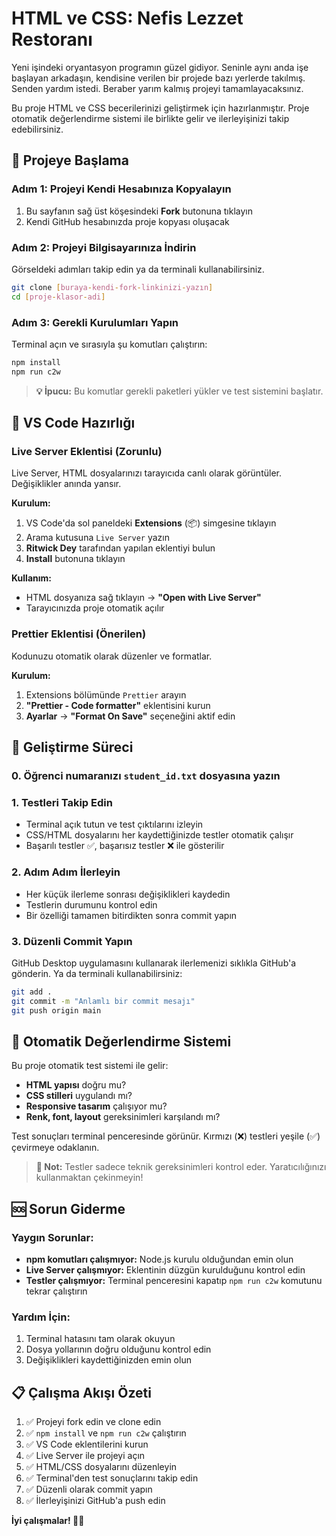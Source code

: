 # HTML ve CSS: Nefis Lezzet Restoranı

Yeni işindeki oryantasyon programın güzel gidiyor. Seninle aynı anda işe başlayan arkadaşın, kendisine verilen bir projede bazı yerlerde takılmış. Senden yardım istedi. Beraber yarım kalmış projeyi tamamlayacaksınız.

Bu proje HTML ve CSS becerilerinizi geliştirmek için hazırlanmıştır. Proje otomatik değerlendirme sistemi ile birlikte gelir ve ilerleyişinizi takip edebilirsiniz.

## 🚀 Projeye Başlama

### Adım 1: Projeyi Kendi Hesabınıza Kopyalayın
1. Bu sayfanın sağ üst köşesindeki **Fork** butonuna tıklayın
2. Kendi GitHub hesabınızda proje kopyası oluşacak

### Adım 2: Projeyi Bilgisayarınıza İndirin
Görseldeki adımları takip edin ya da terminali kullanabilirsiniz.

```bash
git clone [buraya-kendi-fork-linkinizi-yazın]
cd [proje-klasor-adi]
```

### Adım 3: Gerekli Kurulumları Yapın
Terminal açın ve sırasıyla şu komutları çalıştırın:
```bash
npm install
npm run c2w
```

> **💡 İpucu:** Bu komutlar gerekli paketleri yükler ve test sistemini başlatır.

## 🔧 VS Code Hazırlığı

### Live Server Eklentisi (Zorunlu)
Live Server, HTML dosyalarınızı tarayıcıda canlı olarak görüntüler. Değişiklikler anında yansır.

**Kurulum:**
1. VS Code'da sol paneldeki **Extensions** (📦) simgesine tıklayın
2. Arama kutusuna `Live Server` yazın
3. **Ritwick Dey** tarafından yapılan eklentiyi bulun
4. **Install** butonuna tıklayın

**Kullanım:**
- HTML dosyanıza sağ tıklayın → **"Open with Live Server"**
- Tarayıcınızda proje otomatik açılır

### Prettier Eklentisi (Önerilen)
Kodunuzu otomatik olarak düzenler ve formatlar.

**Kurulum:**
1. Extensions bölümünde `Prettier` arayın
2. **"Prettier - Code formatter"** eklentisini kurun
3. **Ayarlar** → **"Format On Save"** seçeneğini aktif edin

## 📝 Geliştirme Süreci

### 0. Öğrenci numaranızı `student_id.txt` dosyasına yazın 

### 1. Testleri Takip Edin
- Terminal açık tutun ve test çıktılarını izleyin
- CSS/HTML dosyalarını her kaydettiğinizde testler otomatik çalışır
- Başarılı testler ✅, başarısız testler ❌ ile gösterilir

### 2. Adım Adım İlerleyin
- Her küçük ilerleme sonrası değişiklikleri kaydedin
- Testlerin durumunu kontrol edin
- Bir özelliği tamamen bitirdikten sonra commit yapın

### 3. Düzenli Commit Yapın
GitHub Desktop uygulamasını kullanarak ilerlemenizi sıklıkla GitHub'a gönderin.
Ya da terminali kullanabilirsiniz:

```bash
git add .
git commit -m "Anlamlı bir commit mesajı"
git push origin main
```

## 🧪 Otomatik Değerlendirme Sistemi

Bu proje otomatik test sistemi ile gelir:
- **HTML yapısı** doğru mu?
- **CSS stilleri** uygulandı mı?
- **Responsive tasarım** çalışıyor mu?
- **Renk, font, layout** gereksinimleri karşılandı mı?

Test sonuçları terminal penceresinde görünür. Kırmızı (❌) testleri yeşile (✅) çevirmeye odaklanın.

> **📌 Not:** Testler sadece teknik gereksinimleri kontrol eder. Yaratıcılığınızı kullanmaktan çekinmeyin!

## 🆘 Sorun Giderme

### Yaygın Sorunlar:
- **npm komutları çalışmıyor:** Node.js kurulu olduğundan emin olun
- **Live Server çalışmıyor:** Eklentinin düzgün kurulduğunu kontrol edin
- **Testler çalışmıyor:** Terminal penceresini kapatıp `npm run c2w` komutunu tekrar çalıştırın

### Yardım İçin:
1. Terminal hatasını tam olarak okuyun
2. Dosya yollarının doğru olduğunu kontrol edin
3. Değişiklikleri kaydettiğinizden emin olun

## 📋 Çalışma Akışı Özeti

1. ✅ Projeyi fork edin ve clone edin
2. ✅ `npm install` ve `npm run c2w` çalıştırın
3. ✅ VS Code eklentilerini kurun
4. ✅ Live Server ile projeyi açın
5. ✅ HTML/CSS dosyalarını düzenleyin
6. ✅ Terminal'den test sonuçlarını takip edin
7. ✅ Düzenli olarak commit yapın
8. ✅ İlerleyişinizi GitHub'a push edin

**İyi çalışmalar! 🎨✨**